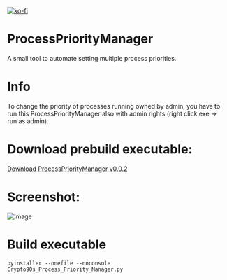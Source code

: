 [![ko-fi](https://ko-fi.com/img/githubbutton_sm.svg)](https://ko-fi.com/K3K314GUP)

# ProcessPriorityManager
A small tool to automate setting multiple process priorities.

# Info
To change the priority of processes running owned by admin, you have to run this ProcessPriorityManager also with admin rights (right click exe -> run as admin).


# Download prebuild executable:
[Download ProcessPriorityManager v0.0.2](https://github.com/Crypto90/ProcessPriorityManager/releases/download/0.0.2/Crypto90s_ProcessPriorityManager.exe)

# Screenshot:
![image](https://github.com/user-attachments/assets/68612f72-12b8-4de9-bf6c-279eb4940efc)


# Build executable
```
pyinstaller --onefile --noconsole Crypto90s_Process_Priority_Manager.py
```
